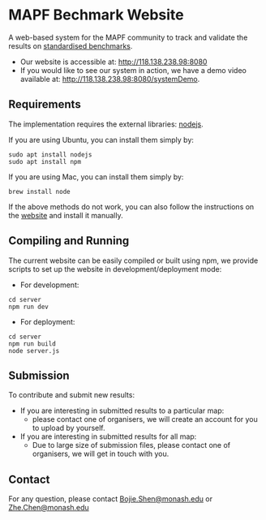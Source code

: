 # MAPF Bechmark Website
A web-based system for the MAPF community to track and validate the results on [standardised benchmarks](https://movingai.com/benchmarks/mapf/index.html).
- Our website is accessible at: http://118.138.238.98:8080
- If you would like to see our system in action, we have a demo video available at: http://118.138.238.98:8080/systemDemo.

 
## Requirements 
The implementation requires the external libraries: [nodejs](https://nodejs.org/en). 

If you are using Ubuntu, you can install them simply by:
```shell script
sudo apt install nodejs
sudo apt install npm
``` 
If you are using Mac, you can install them simply by:
```shell script
brew install node
```
If the above methods do not work, you can also follow the instructions
on the [website](https://www.digitalocean.com/community/tutorials/how-to-install-node-js-on-ubuntu-20-04) and install it manually.

## Compiling and Running
The current website can be easily compiled or built using npm, we provide scripts to set up the website in development/deployment mode:
* For development:
```shell script
cd server 
npm run dev
``` 
* For deployment:
```shell script
cd server 
npm run build
node server.js 
``` 

## Submission
To contribute and submit new results: 
- If you are interesting in submitted results to a particular map:
  - please contact one of organisers, we will create an account for you to upload by yourself.
- If you are interesting in submitted results for all map:
  - Due to large size of submission files, please contact one of organisers, we will get in touch with you.


## Contact
For any question, please contact Bojie.Shen@monash.edu or Zhe.Chen@monash.edu
